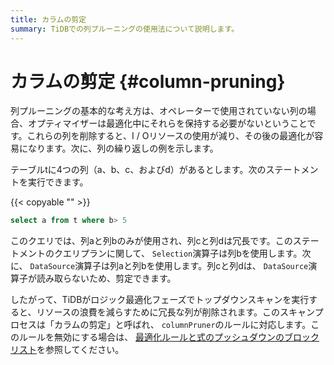 ```yaml
---
title: カラムの剪定
summary: TiDBでの列プルーニングの使用法について説明します。
---
```


# カラムの剪定 {#column-pruning}

列プルーニングの基本的な考え方は、オペレーターで使用されていない列の場合、オプティマイザーは最適化中にそれらを保持する必要がないということです。これらの列を削除すると、I / Oリソースの使用が減り、その後の最適化が容易になります。次に、列の繰り返しの例を示します。

テーブルtに4つの列（a、b、c、およびd）があるとします。次のステートメントを実行できます。

{{< copyable "" >}}

```sql
select a from t where b> 5
```

このクエリでは、列aと列bのみが使用され、列cと列dは冗長です。このステートメントのクエリプランに関して、 `Selection`演算子は列bを使用します。次に、 `DataSource`演算子は列aと列bを使用します。列cと列dは、 `DataSource`演算子が読み取らないため、剪定できます。

したがって、TiDBがロジック最適化フェーズでトップダウンスキャンを実行すると、リソースの浪費を減らすために冗長な列が削除されます。このスキャンプロセスは「カラムの剪定」と呼ばれ、 `columnPruner`のルールに対応します。このルールを無効にする場合は、 [最適化ルールと式のプッシュダウンのブロックリスト](/blocklist-control-plan.md)を参照してください。
